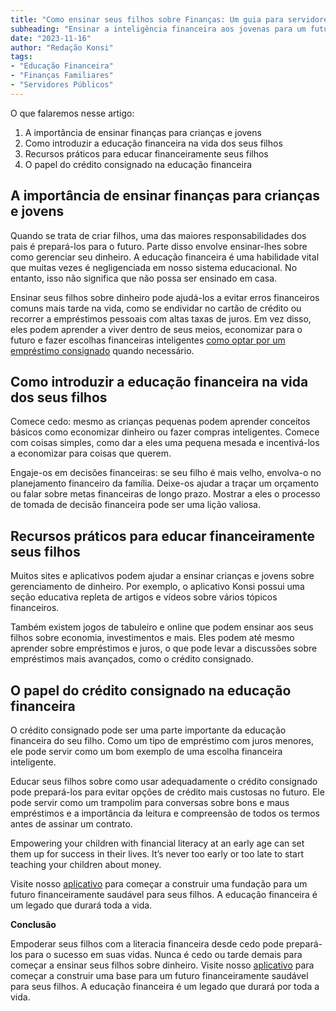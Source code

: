 ```yaml
---
title: "Como ensinar seus filhos sobre Finanças: Um guia para servidores públicos"
subheading: "Ensinar a inteligência financeira aos jovenas para um futuro financeiramente saudável"
date: "2023-11-16"
author: "Redação Konsi"
tags:
- "Educação Financeira"
- "Finanças Familiares"
- "Servidores Públicos"
---
```


O que falaremos nesse artigo:
1. A importância de ensinar finanças para crianças e jovens
2. Como introduzir a educação financeira na vida dos seus filhos
3. Recursos práticos para educar financeiramente seus filhos
4. O papel do crédito consignado na educação financeira

## A importância de ensinar finanças para crianças e jovens

Quando se trata de criar filhos, uma das maiores responsabilidades dos pais é prepará-los para o futuro. Parte disso envolve ensinar-lhes sobre como gerenciar seu dinheiro. A educação financeira é uma habilidade vital que muitas vezes é negligenciada em nosso sistema educacional. No entanto, isso não significa que não possa ser ensinado em casa.

Ensinar seus filhos sobre dinheiro pode ajudá-los a evitar erros financeiros comuns mais tarde na vida, como se endividar no cartão de crédito ou recorrer a empréstimos pessoais com altas taxas de juros. Em vez disso, eles podem aprender a viver dentro de seus meios, economizar para o futuro e fazer escolhas financeiras inteligentes [como optar por um empréstimo consignado](https://www.konsi.com.br/post/5-motivos-para-escolher-o-credito-consignado-publico) quando necessário.

## Como introduzir a educação financeira na vida dos seus filhos

Comece cedo: mesmo as crianças pequenas podem aprender conceitos básicos como economizar dinheiro ou fazer compras inteligentes. Comece com coisas simples, como dar a eles uma pequena mesada e incentivá-los a economizar para coisas que querem.

Engaje-os em decisões financeiras: se seu filho é mais velho, envolva-o no planejamento financeiro da família. Deixe-os ajudar a traçar um orçamento ou falar sobre metas financeiras de longo prazo. Mostrar a eles o processo de tomada de decisão financeira pode ser uma lição valiosa.

## Recursos práticos para educar financeiramente seus filhos

Muitos sites e aplicativos podem ajudar a ensinar crianças e jovens sobre gerenciamento de dinheiro. Por exemplo, o aplicativo Konsi possui uma seção educativa repleta de artigos e vídeos sobre vários tópicos financeiros. 

Também existem jogos de tabuleiro e online que podem ensinar aos seus filhos sobre economia, investimentos e mais. Eles podem até mesmo aprender sobre empréstimos e juros, o que pode levar a discussões sobre empréstimos mais avançados, como o crédito consignado.

## O papel do crédito consignado na educação financeira

O crédito consignado pode ser uma parte importante da educação financeira do seu filho. Como um tipo de empréstimo com juros menores, ele pode servir como um bom exemplo de uma escolha financeira inteligente. 

Educar seus filhos sobre como usar adequadamente o crédito consignado pode prepará-los para evitar opções de crédito mais custosas no futuro. Ele pode servir como um trampolim para conversas sobre bons e maus empréstimos e a importância da leitura e compreensão de todos os termos antes de assinar um contrato.

Empowering your children with financial literacy at an early age can set them up for success in their lives. It’s never too early or too late to start teaching your children about money.

Visite nosso [aplicativo](https://www.konsi.com.br/apps) para começar a construir uma fundação para um futuro financeiramente saudável para seus filhos. A educação financeira é um legado que durará toda a vida.

**Conclusão**

Empoderar seus filhos com a literacia financeira desde cedo pode prepará-los para o sucesso em suas vidas. Nunca é cedo ou tarde demais para começar a ensinar seus filhos sobre dinheiro. Visite nosso [aplicativo](https://www.konsi.com.br/apps) para começar a construir uma base para um futuro financeiramente saudável para seus filhos. A educação financeira é um legado que durará por toda a vida.